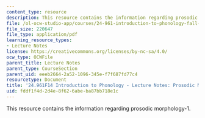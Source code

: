 ```yaml
---
content_type: resource
description: This resource contains the information regarding prosodic morphology-1.
file: /ol-ocw-studio-app/courses/24-961-introduction-to-phonology-fall-2014/fddf1f4d2d4e8f626abeba87bb718e1c_MIT24_961F14_Lecture26.pdf
file_size: 220647
file_type: application/pdf
learning_resource_types:
- Lecture Notes
license: https://creativecommons.org/licenses/by-nc-sa/4.0/
ocw_type: OCWFile
parent_title: Lecture Notes
parent_type: CourseSection
parent_uid: eeeb2664-2a52-1096-345e-f7f687fd77c4
resourcetype: Document
title: '24.961F14 Introduction to Phonology - Lecture Notes: Prosodic Morphology-1'
uid: fddf1f4d-2d4e-8f62-6abe-ba87bb718e1c
---
```

This resource contains the information regarding prosodic morphology-1.